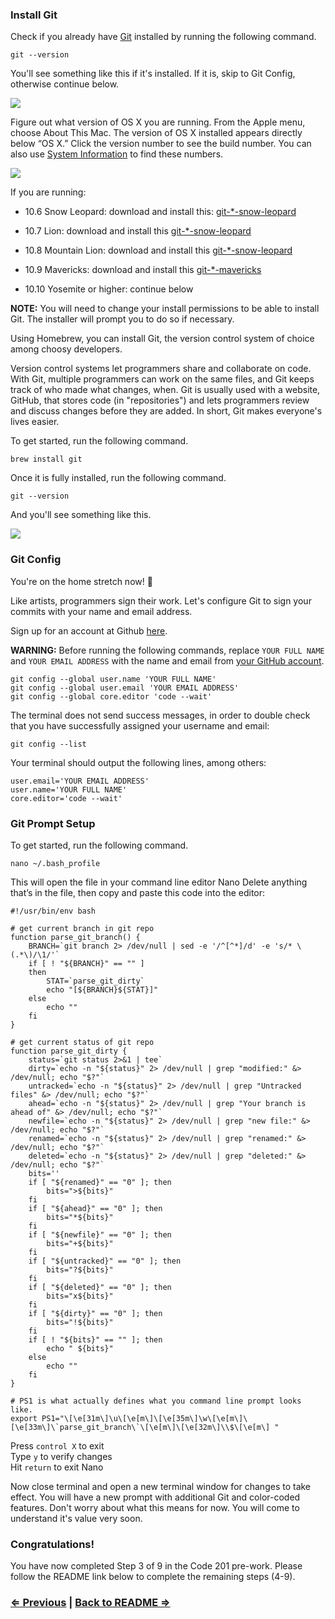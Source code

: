 ### Install Git

Check if you already have <a href="http://git-scm.com/" target="_blank">Git</a> installed by running the following command.

```
git --version
```

You'll see something like this if it's installed. If it is, skip to Git Config, otherwise continue below.

![](https://i.imgur.com/jBSs1qR.png)

Figure out what version of OS X you are running. From the Apple menu, choose About This Mac. The version of OS X installed appears directly below “OS X.” Click the version number to see the build number. You can also use <a href="https://support.apple.com/en-us/HT203001" target="_blank">System Information</a> to find these numbers.

![](https://support.apple.com/library/content/dam/edam/applecare/images/en_US/osx/yos_build_version.png)

If you are running:

- 10.6 Snow Leopard: download and install this: <a href="http://sourceforge.net/projects/git-osx-installer/files/git-2.3.5-intel-universal-snow-leopard.dmg/download" target="_blank">git-*-snow-leopard</a>

- 10.7 Lion: download and install this <a href="http://sourceforge.net/projects/git-osx-installer/files/git-2.3.5-intel-universal-snow-leopard.dmg/download" target="_blank">git-*-snow-leopard</a>

- 10.8 Mountain Lion: download and install this <a href="http://sourceforge.net/projects/git-osx-installer/files/git-2.3.5-intel-universal-snow-leopard.dmg/download" target="_blank">git-*-snow-leopard</a>

- 10.9 Mavericks: download and install this <a href="http://sourceforge.net/projects/git-osx-installer/files/git-2.5.3-intel-universal-mavericks.dmg/download" target="_blank">git-*-mavericks</a>

- 10.10 Yosemite or higher: continue below

**NOTE:** You will need to change your install permissions to be able to install Git. The installer will prompt you to do so if necessary.

Using Homebrew, you can install Git, the version control system of choice among choosy developers.

Version control systems let programmers share and collaborate on code. With Git, multiple programmers can work on the same files, and Git keeps track of who made what changes, when. Git is usually used with a website, GitHub, that stores code (in "repositories") and lets programmers review and discuss changes before they are added. In short, Git makes everyone's lives easier.

To get started, run the following command.
```
brew install git
```

Once it is fully installed, run the following command.

```
git --version
```

And you'll see something like this.

![](https://i.imgur.com/jBSs1qR.png)

### Git Config

You're on the home stretch now! :racehorse:

Like artists, programmers sign their work. Let's configure Git to sign your commits with your name and email address.

Sign up for an account at Github <a href="https://github.com" target="_blank">here</a>.

**WARNING:** Before running the following commands, replace `YOUR FULL NAME` and `YOUR EMAIL ADDRESS` with the name and email from <a href="https://github.com/settings/profile" target="_blank">your GitHub account</a>.

```
git config --global user.name 'YOUR FULL NAME'
git config --global user.email 'YOUR EMAIL ADDRESS'
git config --global core.editor 'code --wait'
```

The terminal does not send success messages, in order to double check that you have successfully assigned your username and email:

```
git config --list
```

Your terminal should output the following lines, among others:

```
user.email='YOUR EMAIL ADDRESS'
user.name='YOUR FULL NAME'
core.editor='code --wait'
```
### Git Prompt Setup

To get started, run the following command.
```
nano ~/.bash_profile
```

This will open the file in your command line editor Nano
Delete anything that’s in the file, then copy and paste this code into the editor:

```
#!/usr/bin/env bash

# get current branch in git repo
function parse_git_branch() {
	BRANCH=`git branch 2> /dev/null | sed -e '/^[^*]/d' -e 's/* \(.*\)/\1/'`
	if [ ! "${BRANCH}" == "" ]
	then
		STAT=`parse_git_dirty`
		echo "[${BRANCH}${STAT}]"
	else
		echo ""
	fi
}

# get current status of git repo
function parse_git_dirty {
	status=`git status 2>&1 | tee`
	dirty=`echo -n "${status}" 2> /dev/null | grep "modified:" &> /dev/null; echo "$?"`
	untracked=`echo -n "${status}" 2> /dev/null | grep "Untracked files" &> /dev/null; echo "$?"`
	ahead=`echo -n "${status}" 2> /dev/null | grep "Your branch is ahead of" &> /dev/null; echo "$?"`
	newfile=`echo -n "${status}" 2> /dev/null | grep "new file:" &> /dev/null; echo "$?"`
	renamed=`echo -n "${status}" 2> /dev/null | grep "renamed:" &> /dev/null; echo "$?"`
	deleted=`echo -n "${status}" 2> /dev/null | grep "deleted:" &> /dev/null; echo "$?"`
	bits=''
	if [ "${renamed}" == "0" ]; then
		bits=">${bits}"
	fi
	if [ "${ahead}" == "0" ]; then
		bits="*${bits}"
	fi
	if [ "${newfile}" == "0" ]; then
		bits="+${bits}"
	fi
	if [ "${untracked}" == "0" ]; then
		bits="?${bits}"
	fi
	if [ "${deleted}" == "0" ]; then
		bits="x${bits}"
	fi
	if [ "${dirty}" == "0" ]; then
		bits="!${bits}"
	fi
	if [ ! "${bits}" == "" ]; then
		echo " ${bits}"
	else
		echo ""
	fi
}

# PS1 is what actually defines what you command line prompt looks like.
export PS1="\[\e[31m\]\u\[\e[m\]\[\e[35m\]\w\[\e[m\]\[\e[33m\]\`parse_git_branch\`\[\e[m\]\[\e[32m\]\\$\[\e[m\] "
```

Press `control X` to exit\
Type `y` to verify changes\
Hit `return` to exit Nano

Now close terminal and open a new terminal window for changes to take effect.
You will have a new prompt with additional Git and color-coded features.
Don't worry about what this means for now. You will come to understand it's value very soon.

### Congratulations!

You have now completed Step 3 of 9 in the Code 201 pre-work. Please follow the README link below to complete the remaining steps (4-9).

### [⇐ Previous](3_vscode.md) | [Back to README ⇒](../../../../)
